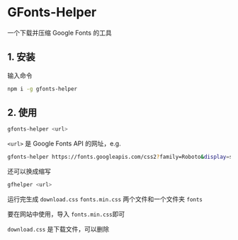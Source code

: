 # GFonts-Helper

一个下载并压缩 Google Fonts 的工具

## 1. 安装

输入命令

```bash
npm i -g gfonts-helper
```

## 2. 使用

```bash
gfonts-helper <url>
```

`<url>` 是 Google Fonts API 的网址，e.g.

```bash
gfonts-helper https://fonts.googleapis.com/css2?family=Roboto&display=swap
```

还可以换成缩写

```bash
gfhelper <url>
```

运行完生成 `download.css` `fonts.min.css` 两个文件和一个文件夹 `fonts`

要在网站中使用，导入 `fonts.min.css`即可

`download.css` 是下载文件，可以删除
